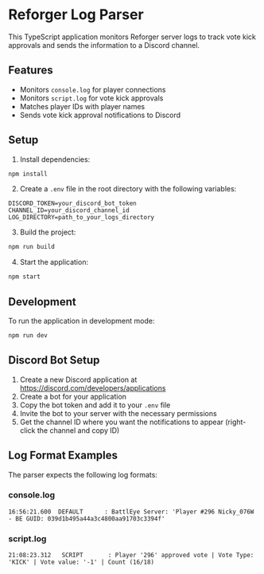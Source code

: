 # Reforger Log Parser

This TypeScript application monitors Reforger server logs to track vote kick approvals and sends the information to a Discord channel.

## Features

- Monitors `console.log` for player connections
- Monitors `script.log` for vote kick approvals
- Matches player IDs with player names
- Sends vote kick approval notifications to Discord

## Setup

1. Install dependencies:
```bash
npm install
```

2. Create a `.env` file in the root directory with the following variables:
```
DISCORD_TOKEN=your_discord_bot_token
CHANNEL_ID=your_discord_channel_id
LOG_DIRECTORY=path_to_your_logs_directory
```

3. Build the project:
```bash
npm run build
```

4. Start the application:
```bash
npm start
```

## Development

To run the application in development mode:
```bash
npm run dev
```

## Discord Bot Setup

1. Create a new Discord application at https://discord.com/developers/applications
2. Create a bot for your application
3. Copy the bot token and add it to your `.env` file
4. Invite the bot to your server with the necessary permissions
5. Get the channel ID where you want the notifications to appear (right-click the channel and copy ID)

## Log Format Examples

The parser expects the following log formats:

### console.log
```
16:56:21.600  DEFAULT      : BattlEye Server: 'Player #296 Nicky_076W - BE GUID: 039d1b495a44a3c4800aa91703c3394f'
```

### script.log
```
21:08:23.312   SCRIPT       : Player '296' approved vote | Vote Type: 'KICK' | Vote value: '-1' | Count (16/18)
``` 